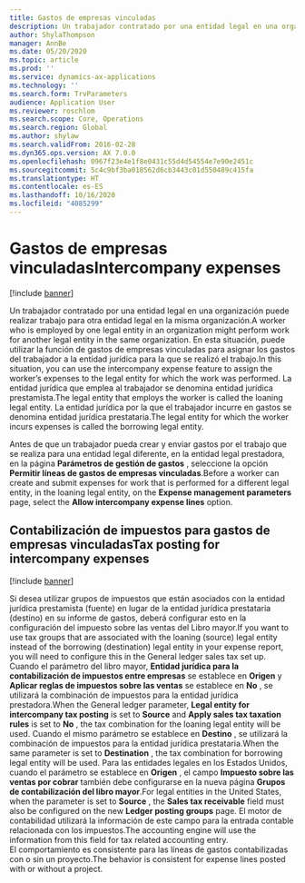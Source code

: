```yaml
---
title: Gastos de empresas vinculadas
description: Un trabajador contratado por una entidad legal en una organización puede realizar trabajo para otra entidad legal en la misma organización. En esta situación, puede utilizar la función de gastos de empresas vinculadas para asignar los gastos del trabajador a la entidad jurídica para la que se realizó el trabajo.
author: ShylaThompson
manager: AnnBe
ms.date: 05/20/2020
ms.topic: article
ms.prod: ''
ms.service: dynamics-ax-applications
ms.technology: ''
ms.search.form: TrvParameters
audience: Application User
ms.reviewer: roschlom
ms.search.scope: Core, Operations
ms.search.region: Global
ms.author: shylaw
ms.search.validFrom: 2016-02-28
ms.dyn365.ops.version: AX 7.0.0
ms.openlocfilehash: 0967f23e4e1f8e0431c55d4d54554e7e90e2451c
ms.sourcegitcommit: 5c4c9bf3ba018562d6cb3443c01d550489c415fa
ms.translationtype: HT
ms.contentlocale: es-ES
ms.lasthandoff: 10/16/2020
ms.locfileid: "4085299"
---
```

# <a name="intercompany-expenses"></a><span data-ttu-id="2ad7e-104">Gastos de empresas vinculadas</span><span class="sxs-lookup"><span data-stu-id="2ad7e-104">Intercompany expenses</span></span>

[!include [banner](../includes/banner.md)]

<span data-ttu-id="2ad7e-105">Un trabajador contratado por una entidad legal en una organización puede realizar trabajo para otra entidad legal en la misma organización.</span><span class="sxs-lookup"><span data-stu-id="2ad7e-105">A worker who is employed by one legal entity in an organization might perform work for another legal entity in the same organization.</span></span> <span data-ttu-id="2ad7e-106">En esta situación, puede utilizar la función de gastos de empresas vinculadas para asignar los gastos del trabajador a la entidad jurídica para la que se realizó el trabajo.</span><span class="sxs-lookup"><span data-stu-id="2ad7e-106">In this situation, you can use the intercompany expense feature to assign the worker’s expenses to the legal entity for which the work was performed.</span></span> <span data-ttu-id="2ad7e-107">La entidad jurídica que emplea al trabajador se denomina entidad jurídica prestamista.</span><span class="sxs-lookup"><span data-stu-id="2ad7e-107">The legal entity that employs the worker is called the loaning legal entity.</span></span> <span data-ttu-id="2ad7e-108">La entidad jurídica por la que el trabajador incurre en gastos se denomina entidad jurídica prestataria.</span><span class="sxs-lookup"><span data-stu-id="2ad7e-108">The legal entity for which the worker incurs expenses is called the borrowing legal entity.</span></span> 

<span data-ttu-id="2ad7e-109">Antes de que un trabajador pueda crear y enviar gastos por el trabajo que se realiza para una entidad legal diferente, en la entidad legal prestadora, en la página **Parámetros de gestión de gastos** , seleccione la opción **Permitir líneas de gastos de empresas vinculadas**.</span><span class="sxs-lookup"><span data-stu-id="2ad7e-109">Before a worker can create and submit expenses for work that is performed for a different legal entity, in the loaning legal entity, on the **Expense management parameters** page, select the **Allow intercompany expense lines** option.</span></span> 

## <a name="tax-posting-for-intercompany-expenses"></a><span data-ttu-id="2ad7e-110">Contabilización de impuestos para gastos de empresas vinculadas</span><span class="sxs-lookup"><span data-stu-id="2ad7e-110">Tax posting for intercompany expenses</span></span>

[!include [banner](../includes/banner.md)]

<span data-ttu-id="2ad7e-111">Si desea utilizar grupos de impuestos que están asociados con la entidad jurídica prestamista (fuente) en lugar de la entidad jurídica prestataria (destino) en su informe de gastos, deberá configurar esto en la configuración del impuesto sobre las ventas del Libro mayor.</span><span class="sxs-lookup"><span data-stu-id="2ad7e-111">If you want to use tax groups that are associated with the loaning (source) legal entity instead of the borrowing (destination) legal entity in your expense report, you will need to configure this in the General ledger sales tax set up.</span></span> <span data-ttu-id="2ad7e-112">Cuando el parámetro del libro mayor, **Entidad jurídica para la contabilización de impuestos entre empresas** se establece en **Origen** y **Aplicar reglas de impuestos sobre las ventas** se establece en **No** , se utilizará la combinación de impuestos para la entidad jurídica prestadora.</span><span class="sxs-lookup"><span data-stu-id="2ad7e-112">When the General ledger parameter, **Legal entity for intercompany tax posting** is set to **Source** and **Apply sales tax taxation rules** is set to **No** , the tax combination for the loaning legal entity will be used.</span></span> <span data-ttu-id="2ad7e-113">Cuando el mismo parámetro se establece en **Destino** , se utilizará la combinación de impuestos para la entidad jurídica prestataria.</span><span class="sxs-lookup"><span data-stu-id="2ad7e-113">When the same parameter is set to **Destination** , the tax combination for borrowing legal entity will be used.</span></span> <span data-ttu-id="2ad7e-114">Para las entidades legales en los Estados Unidos, cuando el parámetro se establece en **Origen** , el campo **Impuesto sobre las ventas por cobrar** también debe configurarse en la nueva página **Grupos de contabilización del libro mayor**.</span><span class="sxs-lookup"><span data-stu-id="2ad7e-114">For legal entities in the United States, when the parameter is set to **Source** , the **Sales tax receivable** field must also be configured on the new **Ledger posting groups** page.</span></span> <span data-ttu-id="2ad7e-115">El motor de contabilidad utilizará la información de este campo para la entrada contable relacionada con los impuestos.</span><span class="sxs-lookup"><span data-stu-id="2ad7e-115">The accounting engine will use the information from this field for tax related accounting entry.</span></span>   
<span data-ttu-id="2ad7e-116">El comportamiento es consistente para las líneas de gastos contabilizadas con o sin un proyecto.</span><span class="sxs-lookup"><span data-stu-id="2ad7e-116">The behavior is consistent for expense lines posted with or without a project.</span></span>  

